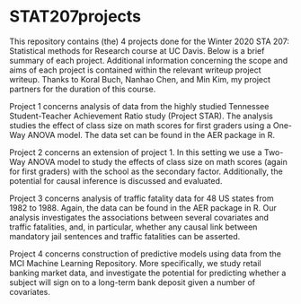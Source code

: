 # STAT207projects
This repository contains (the) 4 projects done for the Winter 2020 STA 207: Statistical methods for Research course at UC Davis. Below is a brief summary of each project. Additional information concerning the scope and aims of each project is contained within the relevant writeup project writeup. Thanks to Koral Buch, Nanhao Chen, and Min Kim, my project partners for the duration of this course. 

Project 1 concerns analysis of data from the highly studied Tennessee Student-Teacher Achievement Ratio study (Project STAR). The analysis studies the effect of class size on math scores for first graders using a One-Way ANOVA model. The data set can be found in the AER package in R. 

Project 2 concerns an extension of project 1. In this setting we use a Two-Way ANOVA model to study the effects of class size on math scores (again for first graders) with the school as the secondary factor. Additionally, the potential for causal inference is discussed and evaluated.

Project 3 concerns analysis of traffic fatality data for 48 US states from 1982 to 1988. Again, the data can be found in the AER package in R. Our analysis investigates the associations between several covariates and traffic fatalities, and, in particular, whether any causal link between mandatory jail sentences and traffic fatalities can be asserted.

Project 4 concerns construction of predictive models using data from the MCI Machine Learning Repository. More specifically, we study retail banking market data, and investigate the potential for predicting whether a subject will sign on to a long-term bank deposit given a number of covariates.
